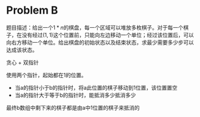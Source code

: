 # Problem B

题目描述：给出一个$1*n$的棋盘，每一个区域可以堆放多枚棋子。对于每一个棋子，在没有经过$(1,1)$这个位置前，只能向左边移动一个单位；经过该位置后，可以向右方移动一个单位。给出棋盘的初始状态以及结束状态，求最少需要多少步可以达成该状态。

贪心 + 双指针

使用两个指针，起始都在1的位置。

* 当a的指针小于b的指针时，将a此位置的棋子移动到1位置，该位置置空
* 当a的指针大于等于b的指针时，能抵消多少抵消多少

最终b数组中剩下来的棋子都是由a中1位置的棋子来抵消的